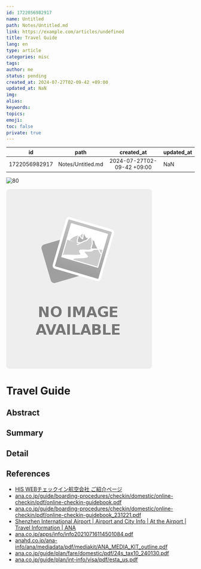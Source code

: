 ```yaml
---
id: 1722056982917
name: Untitled
path: Notes/Untitled.md
link: https://example.com/articles/undefined
title: Travel Guide
lang: en
type: article
categories: misc
tags: 
author: me
status: pending
created_at: 2024-07-27T02-09-42 +09:00
updated_at: NaN
img: 
alias: 
keywords: 
topics: 
emoji: 
toc: false
private: true
---
```


|                id                |              path              |                      created_at                      | updated_at                                                 |
| :------------------------------: | :----------------------------: | :--------------------------------------------------: | ---------------------------------------------------------- |
| 1722056982917 | Notes/Untitled.md | 2024-07-27T02-09-42 +09:00 | NaN |

![80](logo.png)

![%|200](noimage.png)

# Travel Guide


## Abstract



## Summary



## Detail



## References

- [HIS WEBチェックイン航空会社 ご紹介ページ](https://www.his-j.com/tyo/air/webcheckin/index.html)
- [ana.co.jp/guide/boarding-procedures/checkin/domestic/online-checkin/pdf/online-checkin-guidebook.pdf](https://www.ana.co.jp/guide/boarding-procedures/checkin/domestic/online-checkin/pdf/online-checkin-guidebook.pdf)
- [ana.co.jp/guide/boarding-procedures/checkin/domestic/online-checkin/pdf/online-checkin-guidebook\_231221.pdf](https://www.ana.co.jp/guide/boarding-procedures/checkin/domestic/online-checkin/pdf/online-checkin-guidebook_231221.pdf)
- [Shenzhen International Airport | Airport and City Info | At the Airport | Travel Information | ANA](https://www.ana.co.jp/en/us/travel-information/airport-and-city-info/shenzhen/)
- [ana.co.jp/apps/info/info20210716114501084.pdf](https://www.ana.co.jp/apps/info/info20210716114501084.pdf)
- [anahd.co.jp/ana-info/ana/mediadata/pdf/mediakit/ANA\_MEDIA\_KIT\_outline.pdf](https://www.anahd.co.jp/ana-info/ana/mediadata/pdf/mediakit/ANA_MEDIA_KIT_outline.pdf)
- [ana.co.jp/guide/plan/fare/domestic/pdf/24s\_tax10\_240130.pdf](https://www.ana.co.jp/guide/plan/fare/domestic/pdf/24s_tax10_240130.pdf)
- [ana.co.jp/guide/plan/int-info/visa/pdf/esta\_us.pdf](https://www.ana.co.jp/guide/plan/int-info/visa/pdf/esta_us.pdf)